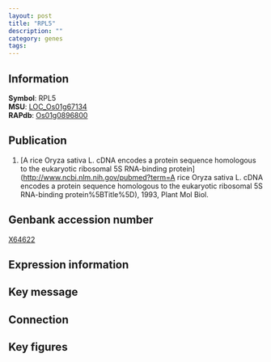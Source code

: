 ```yaml
---
layout: post
title: "RPL5"
description: ""
category: genes
tags: 
---
```


## Information
__Symbol__: RPL5  
__MSU__: [LOC_Os01g67134](http://rice.plantbiology.msu.edu/cgi-bin/ORF_infopage.cgi?orf=LOC_Os01g67134)  
__RAPdb__: [Os01g0896800](http://rapdb.dna.affrc.go.jp/viewer/gbrowse_details/irgsp1?name=Os01g0896800)  

## Publication
1. [A rice Oryza sativa L. cDNA encodes a protein sequence homologous to the eukaryotic ribosomal 5S RNA-binding protein](http://www.ncbi.nlm.nih.gov/pubmed?term=A rice Oryza sativa L. cDNA encodes a protein sequence homologous to the eukaryotic ribosomal 5S RNA-binding protein%5BTitle%5D), 1993, Plant Mol Biol.

## Genbank accession number
[X64622](http://www.ncbi.nlm.nih.gov/nuccore/X64622)  

## Expression information

## Key message

## Connection

## Key figures


